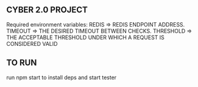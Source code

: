 CYBER 2.0 PROJECT
------------------

Required environment variables:
REDIS => REDIS ENDPOINT ADDRESS.
TIMEOUT => THE DESIRED TIMEOUT BETWEEN CHECKS.
THRESHOLD => THE ACCEPTABLE THRESHOLD UNDER WHICH A REQUEST IS CONSIDERED VALID

TO RUN
-----
run npm start to install deps and start tester